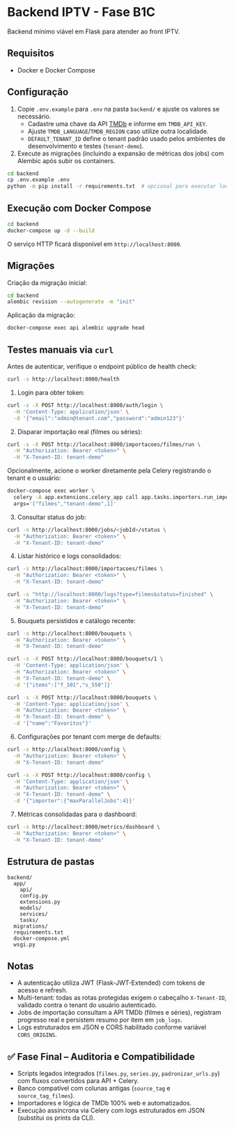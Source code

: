 # Backend IPTV - Fase B1C

Backend mínimo viável em Flask para atender ao front IPTV.

## Requisitos

- Docker e Docker Compose

## Configuração

1. Copie `.env.example` para `.env` na pasta `backend/` e ajuste os valores se necessário.
   - Cadastre uma chave da API [TMDb](https://www.themoviedb.org/) e informe em `TMDB_API_KEY`.
   - Ajuste `TMDB_LANGUAGE`/`TMDB_REGION` caso utilize outra localidade.
   - `DEFAULT_TENANT_ID` define o tenant padrão usado pelos ambientes de desenvolvimento e testes (`tenant-demo`).
2. Execute as migrações (incluindo a expansão de métricas dos jobs) com Alembic após subir os containers.

```bash
cd backend
cp .env.example .env
python -m pip install -r requirements.txt  # opcional para executar localmente
```

## Execução com Docker Compose

```bash
cd backend
docker-compose up -d --build
```

O serviço HTTP ficará disponível em `http://localhost:8000`.

## Migrações

Criação da migração inicial:

```bash
cd backend
alembic revision --autogenerate -m "init"
```

Aplicação da migração:

```bash
docker-compose exec api alembic upgrade head
```

## Testes manuais via `curl`

Antes de autenticar, verifique o endpoint público de health check:

```bash
curl -s http://localhost:8000/health
```

1. Login para obter token:

```bash
curl -s -X POST http://localhost:8000/auth/login \
  -H 'Content-Type: application/json' \
  -d '{"email":"admin@tenant.com","password":"admin123"}'
```

2. Disparar importação real (filmes ou séries):

```bash
curl -s -X POST http://localhost:8000/importacoes/filmes/run \
  -H "Authorization: Bearer <token>" \
  -H "X-Tenant-ID: tenant-demo"
```

Opcionalmente, acione o worker diretamente pela Celery registrando o tenant e o usuário:

```bash
docker-compose exec worker \
  celery -A app.extensions.celery_app call app.tasks.importers.run_import \
  args='["filmes","tenant-demo",1]'
```

3. Consultar status do job:

```bash
curl -s http://localhost:8000/jobs/<jobId>/status \
  -H "Authorization: Bearer <token>" \
  -H "X-Tenant-ID: tenant-demo"
```

4. Listar histórico e logs consolidados:

```bash
curl -s http://localhost:8000/importacoes/filmes \
  -H "Authorization: Bearer <token>" \
  -H "X-Tenant-ID: tenant-demo"

curl -s "http://localhost:8000/logs?type=filmes&status=finished" \
  -H "Authorization: Bearer <token>" \
  -H "X-Tenant-ID: tenant-demo"
```

5. Bouquets persistidos e catálogo recente:

```bash
curl -s http://localhost:8000/bouquets \
  -H "Authorization: Bearer <token>" \
  -H "X-Tenant-ID: tenant-demo"

curl -s -X POST http://localhost:8000/bouquets/1 \
  -H 'Content-Type: application/json' \
  -H "Authorization: Bearer <token>" \
  -H "X-Tenant-ID: tenant-demo" \
  -d '{"items":["f_101","s_550"]}'

curl -s -X POST http://localhost:8000/bouquets \
  -H 'Content-Type: application/json' \
  -H "Authorization: Bearer <token>" \
  -H "X-Tenant-ID: tenant-demo" \
  -d '{"name":"Favoritos"}'
```

6. Configurações por tenant com merge de defaults:

```bash
curl -s http://localhost:8000/config \
  -H "Authorization: Bearer <token>" \
  -H "X-Tenant-ID: tenant-demo"

curl -s -X POST http://localhost:8000/config \
  -H 'Content-Type: application/json' \
  -H "Authorization: Bearer <token>" \
  -H "X-Tenant-ID: tenant-demo" \
  -d '{"importer":{"maxParallelJobs":4}}'
```

7. Métricas consolidadas para o dashboard:

```bash
curl -s http://localhost:8000/metrics/dashboard \
  -H "Authorization: Bearer <token>" \
  -H "X-Tenant-ID: tenant-demo"
```

## Estrutura de pastas

```
backend/
  app/
    api/
    config.py
    extensions.py
    models/
    services/
    tasks/
  migrations/
  requirements.txt
  docker-compose.yml
  wsgi.py
```

## Notas

- A autenticação utiliza JWT (Flask-JWT-Extended) com tokens de acesso e refresh.
- Multi-tenant: todas as rotas protegidas exigem o cabeçalho `X-Tenant-ID`, validado contra o tenant do usuário autenticado.
- Jobs de importação consultam a API TMDb (filmes e séries), registram progresso real e persistem resumo por item em `job_logs`.
- Logs estruturados em JSON e CORS habilitado conforme variável `CORS_ORIGINS`.

## ✅ Fase Final – Auditoria e Compatibilidade

- Scripts legados integrados (`filmes.py`, `series.py`, `padronizar_urls.py`) com fluxos convertidos para API + Celery.
- Banco compatível com colunas antigas (`source_tag` e `source_tag_filmes`).
- Importadores e lógica de TMDb 100% web e automatizados.
- Execução assíncrona via Celery com logs estruturados em JSON (substitui os prints da CLI).
